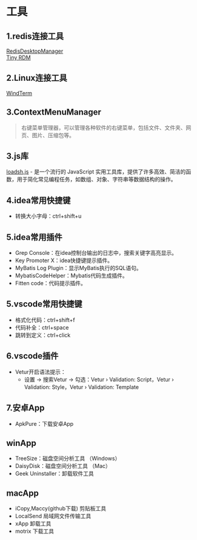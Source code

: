 # 工具

## 1.redis连接工具

[RedisDesktopManager](https://github.com/uglide/RedisDesktopManager)  
[Tiny RDM](https://redis.tinycraft.cc/zh/)

## 2.Linux连接工具

[WindTerm](https://github.com/kingToolbox/WindTerm)

## 3.ContextMenuManager

 > 右键菜单管理器，可以管理各种软件的右键菜单，包括文件、文件夹、网页、图片、压缩包等。

## 3.js库

[loadsh.js](https://www.lodashjs.com/) - 是一个流行的 JavaScript 实用工具库，提供了许多高效、简洁的函数，用于简化常见编程任务，如数组、对象、字符串等数据结构的操作。

## 4.idea常用快捷键

- 转换大小字母：ctrl+shift+u

## 5.idea常用插件

- Grep Console：在idea控制台输出的日志中，搜索关键字高亮显示。
- Key Promoter X：idea快捷键提示插件。
- MyBatis Log Plugin：显示MyBatis执行的SQL语句。
- MybatisCodeHelper：Mybatis代码生成插件。
- Fitten code：代码提示插件。

## 5.vscode常用快捷键

- 格式化代码：ctrl+shift+f
- 代码补全：ctrl+space
- 跳转到定义：ctrl+click

## 6.vscode插件

- Vetur开启语法提示：
  - 设置 -> 搜索Vetur -> 勾选：Vetur › Validation: Script，Vetur › Validation: Style，Vetur › Validation: Template

## 7.安卓App

- ApkPure：下载安卓App

## winApp

- TreeSize：磁盘空间分析工具 （Windows）
- DaisyDisk：磁盘空间分析工具 （Mac）
- Geek Uninstaller：卸载软件工具

## macApp

- iCopy,Maccy(github下载)  剪贴板工具
- LocalSend 局域网文件传输工具
- xApp 卸载工具
- motrix 下载工具
